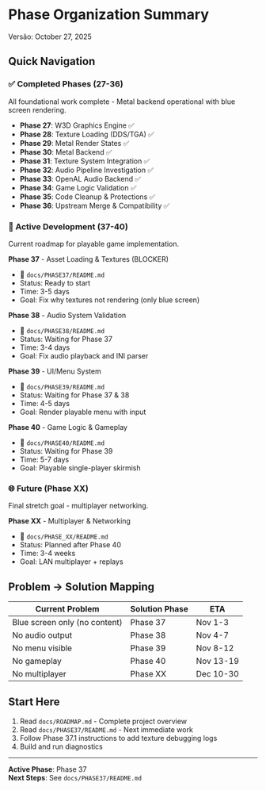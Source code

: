 # Phase Organization Summary

Versão: October 27, 2025

## Quick Navigation

### ✅ Completed Phases (27-36)

All foundational work complete - Metal backend operational with blue screen rendering.

- **Phase 27**: W3D Graphics Engine ✅
- **Phase 28**: Texture Loading (DDS/TGA) ✅
- **Phase 29**: Metal Render States ✅
- **Phase 30**: Metal Backend ✅
- **Phase 31**: Texture System Integration ✅
- **Phase 32**: Audio Pipeline Investigation ✅
- **Phase 33**: OpenAL Audio Backend ✅
- **Phase 34**: Game Logic Validation ✅
- **Phase 35**: Code Cleanup & Protections ✅
- **Phase 36**: Upstream Merge & Compatibility ✅

### 🚀 Active Development (37-40)

Current roadmap for playable game implementation.

**Phase 37** - Asset Loading & Textures (BLOCKER)

- 📂 `docs/PHASE37/README.md`
- Status: Ready to start
- Time: 3-5 days
- Goal: Fix why textures not rendering (only blue screen)

**Phase 38** - Audio System Validation

- 📂 `docs/PHASE38/README.md`
- Status: Waiting for Phase 37
- Time: 3-4 days
- Goal: Fix audio playback and INI parser

**Phase 39** - UI/Menu System

- 📂 `docs/PHASE39/README.md`
- Status: Waiting for Phase 37 & 38
- Time: 4-5 days
- Goal: Render playable menu with input

**Phase 40** - Game Logic & Gameplay

- 📂 `docs/PHASE40/README.md`
- Status: Waiting for Phase 39
- Time: 5-7 days
- Goal: Playable single-player skirmish

### 🌐 Future (Phase XX)

Final stretch goal - multiplayer networking.

**Phase XX** - Multiplayer & Networking

- 📂 `docs/PHASE_XX/README.md`
- Status: Planned after Phase 40
- Time: 3-4 weeks
- Goal: LAN multiplayer + replays

## Problem → Solution Mapping

| Current Problem | Solution Phase | ETA |
|-----------------|----------------|-----|
| Blue screen only (no content) | Phase 37 | Nov 1-3 |
| No audio output | Phase 38 | Nov 4-7 |
| No menu visible | Phase 39 | Nov 8-12 |
| No gameplay | Phase 40 | Nov 13-19 |
| No multiplayer | Phase XX | Dec 10-30 |

## Start Here

1. Read `docs/ROADMAP.md` - Complete project overview
2. Read `docs/PHASE37/README.md` - Next immediate work
3. Follow Phase 37.1 instructions to add texture debugging logs
4. Build and run diagnostics

---

**Active Phase**: Phase 37  
**Next Steps**: See `docs/PHASE37/README.md`
